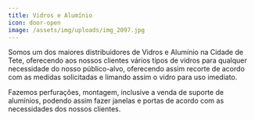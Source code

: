 ```yaml
---
title: Vidros e Alumínio
icon: door-open
image: /assets/img/uploads/img_2097.jpg
---
```

Somos um dos maiores distribuidores de Vidros e Alumínio na Cidade de Tete, oferecendo aos nossos clientes vários tipos de vidros para qualquer necessidade do nosso público-alvo, oferecendo assim recorte de acordo com as medidas solicitadas e limando assim o vidro para uso imediato.

Fazemos perfurações, montagem, inclusive a venda de suporte de alumínios, podendo assim fazer janelas e portas de acordo com as necessidades dos nossos clientes.